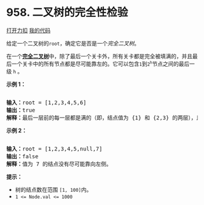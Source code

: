 # 958. 二叉树的完全性检验

[打开力扣](https://leetcode.cn/problems/check-completeness-of-a-binary-tree) [我的代码](958.check_completeness_of_a_binary_tree.py)

给定一个二叉树的<meta charset="UTF-8" /><code>root</code>，确定它是否是一个<em>完全二叉树</em>。

在一个<strong><a href="https://baike.baidu.com/item/完全二叉树/7773232?fr=aladdin" target="_blank">完全二叉树</a></strong>中，除了最后一个关卡外，所有关卡都是完全被填满的，并且最后一个关卡中的所有节点都是尽可能靠左的。它可以包含<meta charset="UTF-8" /><code>1</code>到<meta charset="UTF-8" /><code>2<sup>h</sup></code>节点之间的最后一级 <code>h</code> 。



<strong>示例 1：</strong>

<img alt="" src="https://assets.leetcode-cn.com/aliyun-lc-upload/uploads/2018/12/15/complete-binary-tree-1.png" />

<pre>
<strong>输入：</strong>root = [1,2,3,4,5,6]
<strong>输出：</strong>true
<strong>解释：</strong>最后一层前的每一层都是满的（即，结点值为 {1} 和 {2,3} 的两层），且最后一层中的所有结点（{4,5,6}）都尽可能地向左。
</pre>

<strong>示例 2：</strong>

<strong><img alt="" src="https://assets.leetcode-cn.com/aliyun-lc-upload/uploads/2018/12/15/complete-binary-tree-2.png" /></strong>

<pre>
<strong>输入：</strong>root = [1,2,3,4,5,null,7]
<strong>输出：</strong>false
<strong>解释：</strong>值为 7 的结点没有尽可能靠向左侧。
</pre>



<strong>提示：</strong>

<ul>
	<li>树的结点数在范围 <meta charset="UTF-8" /><code>[1, 100]</code>内。</li>
	<li><code>1 <= Node.val <= 1000</code></li>
</ul>
